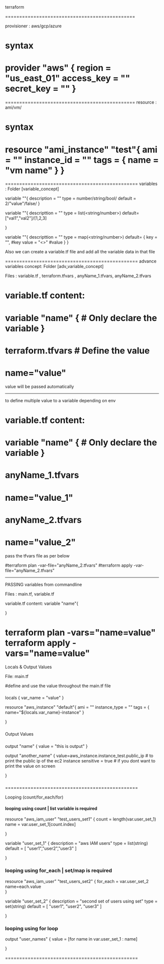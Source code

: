 terraform 

==============================================

 provisioner : aws/gcp/azure 

syntax 
===
provider "aws" {
    region = "us_east_01"
    access_key = ""
    secret_key = ""
}
===



==============================================
 resource   :  ami/vm/   

syntax
===
resource "ami_instance" "test"{
    ami = ""
    instance_id = ""
    tags = {
        name = "vm name"
    }
}
===




===============================================
variables :   Folder  [variable_concept]

variable "<name>"{
    description = ""
    type = number/string/bool/
    default = 2/"value"/false/
    }

variable "<name>"{
    descripttion = ""
    type = list(<string/number>)
    default= ["val1","val2"]/[1,2,3]

}

variable "<name>"{
    descripttion = ""
    type = map(<string/number>)
    default= {
        key = "<project name>",   #key
        value = "<>"            #value
    }
}


Also we can create a  variable.tf file  and add all the variable data in that file

===============================================
advance variables concept:   Folder  [adv_variable_concept]

Files  :  variable.tf , terraform.tfvars , anyName_1.tfvars, anyName_2.tfvars

variable.tf content:
======
variable "name" {   # Only declare the variable 
}
======

terraform.tfvars   # Define the value 
===
name="value"
===

value will be passed automatically
_____________________________________________________

to  define multiple value to a variable depending on env

variable.tf content:
======
variable "name" {   # Only declare the variable 
}
======

anyName_1.tfvars
======
name="value_1"
======


anyName_2.tfvars
======
name="value_2"
======

pass the tfvars file as per below

#terraform plan -var-file="anyName_2.tfvars"
#terraform apply -var-file="anyName_2.tfvars"



------------------------------------------
PASSING variables from commandline

Files : main.tf, variable.tf 

variable.tf content:
variable "name"{

}

terraform plan -vars="name=value"
terraform apply -vars="name=value"
===============================================


Locals & Output Values

File: main.tf

#define and use the value throughout the main.tf file

###
locals {
  var_name = "value"
}

resource "aws_instance" "default"{
    ami = ""
    instance_type = ""
    tags = {
        name="${locals.var_name}-instance"
    }
        
}
###

Output Values

###
output "name" {
    value = "this is output"
}

output "another_name" {
    value=aws_instance.instance_test.public_ip   # to print the public ip  of the ec2 instance
    sensitive = true                             # if you dont want to print the value on screen
  
}
###

===============================================

Looping  (count/for_each/for)
####   looping  using count  | list variable is required
resource "aws_iam_user" "test_users_set1" {
    count = length(var.user_set_1)
    name = var.user_set_1[count.index]

  
}


variable "user_set_1" {
    description = "aws IAM users"
    type = list(string)
    default = [ "user1","user2","user3" ]
  
}

####

### looping using for_each | set/map is required

resource "aws_iam_user" "test_users_set2" {
    for_each = var.user_set_2
    name=each.value  
}

variable "user_set_2" {
    description = "second set of users using set"
    type = set(string)
    default = [ "user1", "user2", "user3" ]
  
}


### looping using for loop

output "user_names" {
    value = [for name in var.user_set_1 : name]

  
}

===============================================